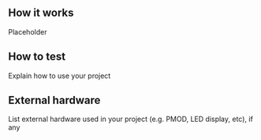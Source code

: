 <!---

This file is used to generate your project datasheet. Please fill in the information below and delete any unused
sections.

You can also include images in this folder and reference them in the markdown. Each image must be less than
512 kb in size, and the combined size of all images must be less than 1 MB.
-->

## How it works

Placeholder

## How to test

Explain how to use your project

## External hardware

List external hardware used in your project (e.g. PMOD, LED display, etc), if any
